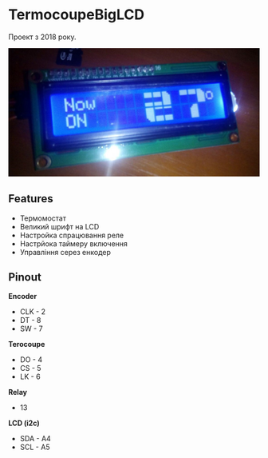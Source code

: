 # TermocoupeBigLCD
Проект з 2018 року.

![-](https://github.com/DreamerDeLy/TermocoupeBigLCD/blob/master/Pictures/photo_2018-12-24_17-14-44.jpg)

## Features
* Термомостат
* Великий шрифт на LCD
* Настройка спрацювання реле
* Настрйока таймеру включення
* Управління серез енкодер

## Pinout
**Encoder**
* CLK - 2
* DT - 8
* SW - 7

**Terocoupe**
* DO - 4
* CS - 5
* LK - 6

**Relay**
* 13

**LCD (i2c)**
* SDA - A4
* SCL - A5
